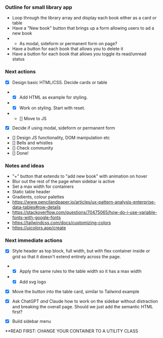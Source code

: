 ### Outline for small library app

- Loop through the library array and display each book either as a card or table
- Have a "New book" button that brings up a form allowing users to ad a new book
- - As modal, sideform or permanent form on page?
- Have a button for each book that allows you to delete it
- Have a button for each book that allows you toggle its read/unread status

### Next actions

- [x] Design basic HTML/CSS. Decide cards or table
- - [x] Add HTML as example for styling.
- - [x] Work on styling. Start with reset. 
- - [] Move to JS
- [x] Decide if using modal, sideform or permanent form
- [] Design JS functionality, DOM manipulation etc
- [] Bells and whistles
- [] Check community
- [] Done!

### Notes and ideas
- "+" button that extends to "add new book" with animation on hover
- Blur out the rest of the page when sidebar is active
- Set a max width for containers
- Static table header
- Gradients, colour palettes
- https://www.pencilandpaper.io/articles/ux-pattern-analysis-enterprise-data-tables#row-details
- https://stackoverflow.com/questions/70475065/how-do-i-use-variable-fonts-with-google-fonts
- https://tailwindcss.com/docs/customizing-colors
- https://uicolors.app/create

### Next immediate actions
- [x] Style header as top block, full width, but with flex container inside or grid so that it doesn't extend entirely across the page.
- - [x] Apply the same rules to the table width so it has a max width
- - [x] Add svg logo
- [x] Move the button into the table card, similar to Tailwind example
- [x] Ask ChatGPT _and_ Claude how to work on the sidebar without distraction and breaking the overall page. Should we just add the semantic HTML first?
- [x] Build sidebar menu


**READ FIRST: CHANGE YOUR CONTAINER TO A UTILITY CLASS